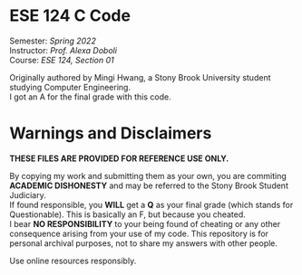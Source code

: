 # ESE 124 C Code
Semester: *Spring 2022*  
Instructor: *Prof. Alexa Doboli*  
Course: *ESE 124, Section 01*

Originally authored by Mingi Hwang, a Stony Brook University student studying Computer Engineering.  
I got an A for the final grade with this code.

# Warnings and Disclaimers
**THESE FILES ARE PROVIDED FOR REFERENCE USE ONLY.**

By copying my work and submitting them as your own, you are commiting **ACADEMIC DISHONESTY** and may be referred to the Stony Brook Student Judiciary.  
If found responsible, you **WILL** get a **Q** as your final grade (which stands for Questionable). This is basically an F, but because you cheated.  
I bear **NO RESPONSIBILITY** to your being found of cheating or any other consequence arising from your use of my code. This repository is for personal archival purposes, not to share my answers with other people.

Use online resources responsibly.
